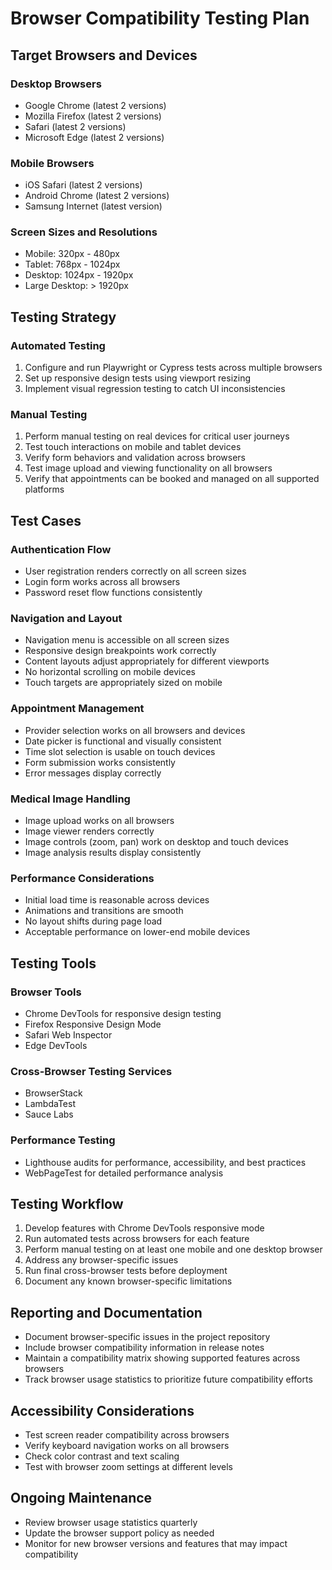 # Browser Compatibility Testing Plan

## Target Browsers and Devices

### Desktop Browsers
- Google Chrome (latest 2 versions)
- Mozilla Firefox (latest 2 versions)
- Safari (latest 2 versions)
- Microsoft Edge (latest 2 versions)

### Mobile Browsers
- iOS Safari (latest 2 versions)
- Android Chrome (latest 2 versions)
- Samsung Internet (latest version)

### Screen Sizes and Resolutions
- Mobile: 320px - 480px
- Tablet: 768px - 1024px
- Desktop: 1024px - 1920px
- Large Desktop: > 1920px

## Testing Strategy

### Automated Testing
1. Configure and run Playwright or Cypress tests across multiple browsers
2. Set up responsive design tests using viewport resizing
3. Implement visual regression testing to catch UI inconsistencies

### Manual Testing
1. Perform manual testing on real devices for critical user journeys
2. Test touch interactions on mobile and tablet devices
3. Verify form behaviors and validation across browsers
4. Test image upload and viewing functionality on all browsers
5. Verify that appointments can be booked and managed on all supported platforms

## Test Cases

### Authentication Flow
- User registration renders correctly on all screen sizes
- Login form works across all browsers
- Password reset flow functions consistently

### Navigation and Layout
- Navigation menu is accessible on all screen sizes
- Responsive design breakpoints work correctly
- Content layouts adjust appropriately for different viewports
- No horizontal scrolling on mobile devices
- Touch targets are appropriately sized on mobile

### Appointment Management
- Provider selection works on all browsers and devices
- Date picker is functional and visually consistent
- Time slot selection is usable on touch devices
- Form submission works consistently
- Error messages display correctly

### Medical Image Handling
- Image upload works on all browsers
- Image viewer renders correctly
- Image controls (zoom, pan) work on desktop and touch devices
- Image analysis results display consistently

### Performance Considerations
- Initial load time is reasonable across devices
- Animations and transitions are smooth
- No layout shifts during page load
- Acceptable performance on lower-end mobile devices

## Testing Tools

### Browser Tools
- Chrome DevTools for responsive design testing
- Firefox Responsive Design Mode
- Safari Web Inspector
- Edge DevTools

### Cross-Browser Testing Services
- BrowserStack
- LambdaTest
- Sauce Labs

### Performance Testing
- Lighthouse audits for performance, accessibility, and best practices
- WebPageTest for detailed performance analysis

## Testing Workflow

1. Develop features with Chrome DevTools responsive mode
2. Run automated tests across browsers for each feature
3. Perform manual testing on at least one mobile and one desktop browser
4. Address any browser-specific issues
5. Run final cross-browser tests before deployment
6. Document any known browser-specific limitations

## Reporting and Documentation

- Document browser-specific issues in the project repository
- Include browser compatibility information in release notes
- Maintain a compatibility matrix showing supported features across browsers
- Track browser usage statistics to prioritize future compatibility efforts

## Accessibility Considerations

- Test screen reader compatibility across browsers
- Verify keyboard navigation works on all browsers
- Check color contrast and text scaling
- Test with browser zoom settings at different levels

## Ongoing Maintenance

- Review browser usage statistics quarterly
- Update the browser support policy as needed
- Monitor for new browser versions and features that may impact compatibility 
